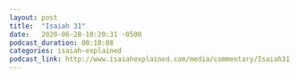 ```yaml
---
layout: post
title:  "Isaiah 31"
date:   2020-06-28-10:20:31 -0500
podcast_duration: 00:10:08
categories: isaiah-explained
podcast_link: http://www.isaiahexplained.com/media/commentary/Isaiah31.mp3
---
```

